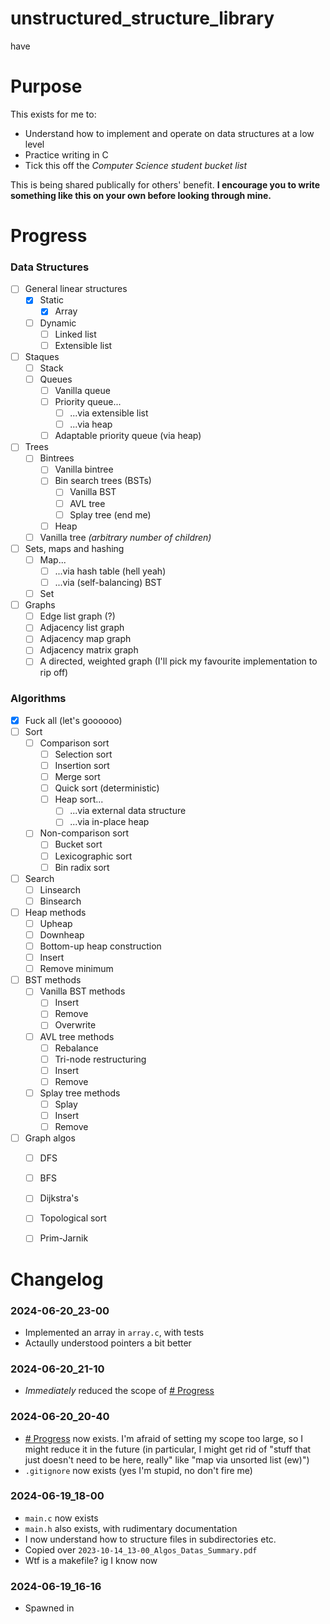 # unstructured_structure_library
have



# Purpose
This exists for me to:
- Understand how to implement and operate on data structures at a low level
- Practice writing in C
- Tick this off the *Computer Science student bucket list*

This is being shared publically for others' benefit. **I encourage you to write something like this on your own before looking through mine.**



# Progress

### Data Structures

- [ ] General linear structures
    - [x] Static
        - [x] Array
    - [ ] Dynamic
        - [ ] Linked list
        - [ ] Extensible list
- [ ] Staques
    - [ ] Stack
    - [ ] Queues
        - [ ] Vanilla queue
        - [ ] Priority queue...
            - [ ] ...via extensible list
            - [ ] ...via heap
        - [ ] Adaptable priority queue (via heap)
- [ ] Trees
    - [ ] Bintrees
        - [ ] Vanilla bintree
        - [ ] Bin search trees (BSTs)
            - [ ] Vanilla BST
            - [ ] AVL tree
            - [ ] Splay tree (end me)
        - [ ] Heap
    - [ ] Vanilla tree *(arbitrary number of children)*
- [ ] Sets, maps and hashing
    - [ ] Map...
        - [ ] ...via hash table (hell yeah)
        - [ ] ...via (self-balancing) BST
    - [ ] Set
- [ ] Graphs
    - [ ] Edge list graph (?)
    - [ ] Adjacency list graph
    - [ ] Adjacency map graph
    - [ ] Adjacency matrix graph
    - [ ] A directed, weighted graph (I'll pick my favourite implementation to rip off)

### Algorithms

- [x] Fuck all (let's goooooo)
- [ ] Sort
    - [ ] Comparison sort
        - [ ] Selection sort
        - [ ] Insertion sort
        - [ ] Merge sort
        - [ ] Quick sort (deterministic)
        - [ ] Heap sort...
            - [ ] ...via external data structure
            - [ ] ...via in-place heap
    - [ ] Non-comparison sort
        - [ ] Bucket sort
        - [ ] Lexicographic sort
        - [ ] Bin radix sort
- [ ] Search
    - [ ] Linsearch
    - [ ] Binsearch
- [ ] Heap methods
    - [ ] Upheap
    - [ ] Downheap
    - [ ] Bottom-up heap construction
    - [ ] Insert
    - [ ] Remove minimum
- [ ] BST methods
    - [ ] Vanilla BST methods
        - [ ] Insert
        - [ ] Remove
        - [ ] Overwrite
    - [ ] AVL tree methods
        - [ ] Rebalance
        - [ ] Tri-node restructuring
        - [ ] Insert
        - [ ] Remove
    - [ ] Splay tree methods
        - [ ] Splay
        - [ ] Insert
        - [ ] Remove
- [ ] Graph algos
    - [ ] DFS
    - [ ] BFS
    - [ ] Dijkstra's
    - [ ] Topological sort
    - [ ] Prim-Jarnik



# Changelog

### 2024-06-20_23-00
- Implemented an array in `array.c`, with tests
- Actaully understood pointers a bit better

### 2024-06-20_21-10
- *Immediately* reduced the scope of [# Progress](#progress)

### 2024-06-20_20-40
- [# Progress](#progress) now exists. I'm afraid of setting my scope too large, so I might reduce it in the future (in particular, I might get rid of "stuff that just doesn't need to be here, really" like "map via unsorted list (ew)")
- `.gitignore` now exists (yes I'm stupid, no don't fire me)

### 2024-06-19_18-00
- `main.c` now exists
- `main.h` also exists, with rudimentary documentation
- I now understand how to structure files in subdirectories etc.
- Copied over `2023-10-14_13-00_Algos_Datas_Summary.pdf`
- Wtf is a makefile? ig I know now

### 2024-06-19_16-16
- Spawned in

